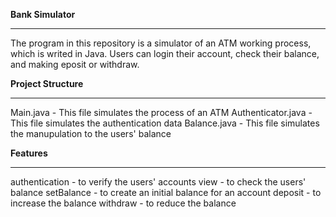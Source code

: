 **Bank Simulator**
****
  The program in this repository is a simulator of an ATM working process, which is writed in Java. Users can login their account, check their balance, and making eposit or withdraw.

**Project Structure**
****
  Main.java - This file simulates the process of an ATM
  Authenticator.java - This file simulates the authentication data
  Balance.java - This file simulates the manupulation to the users' balance

**Features**
****
  authentication - to verify the users' accounts
  view - to check the users' balance
  setBalance - to create an initial balance for an account
  deposit - to increase the balance
  withdraw - to reduce the balance
